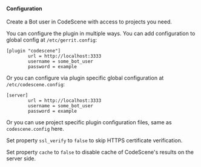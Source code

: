 #### Configuration

Create a Bot user in CodeScene with access to projects you need.

You can configure the plugin in multiple ways. You can add configuration to global config at `/etc/gerrit.config`:

```
[plugin "codescene"]
        url = http://localhost:3333
        username = some_bot_user
        password = example
```

Or you can configure via plugin specific global configuration at `/etc/codescene.config`:

```
[server]
        url = http://localhost:3333
        username = some_bot_user
        password = example
```

Or you can use project specific plugin configuration files, same as `codescene.config` here.

Set property `ssl_verify` to `false` to skip HTTPS certificate verification.

Set property `cache` to `false` to disable cache of CodeScene's results on the server side.